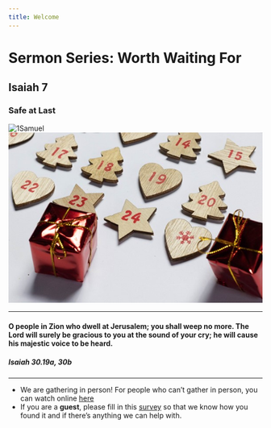 ```yaml
---
title: Welcome
---
```


# Sermon Series: Worth Waiting For
## Isaiah 7
### Safe at Last

![1Samuel](https://raw.githubusercontent.com/stgeorgeshurstville/bulletin/main/images/1Samuel.png)
![Christmas](https://github.com/stgeorgeshurstville/bulletin/blob/main/images/Christmas%20background.jpg)

---
#### O people in Zion who dwell at Jerusalem; you shall weep no more. The Lord will surely be gracious to you at the sound of your cry; he will cause his majestic voice to be heard. 

##### Isaiah 30.19a, 30b  

---
- We are gathering in person! For people who can’t gather in person, you can watch online [here](https://stgeorgeshurstville.org.au/sunday-english-online)
- If you are a **guest**, please fill in this [survey](https://tinyurl.com/SGHACsurvey) so that we know how you found it and if there’s anything we can help with.
